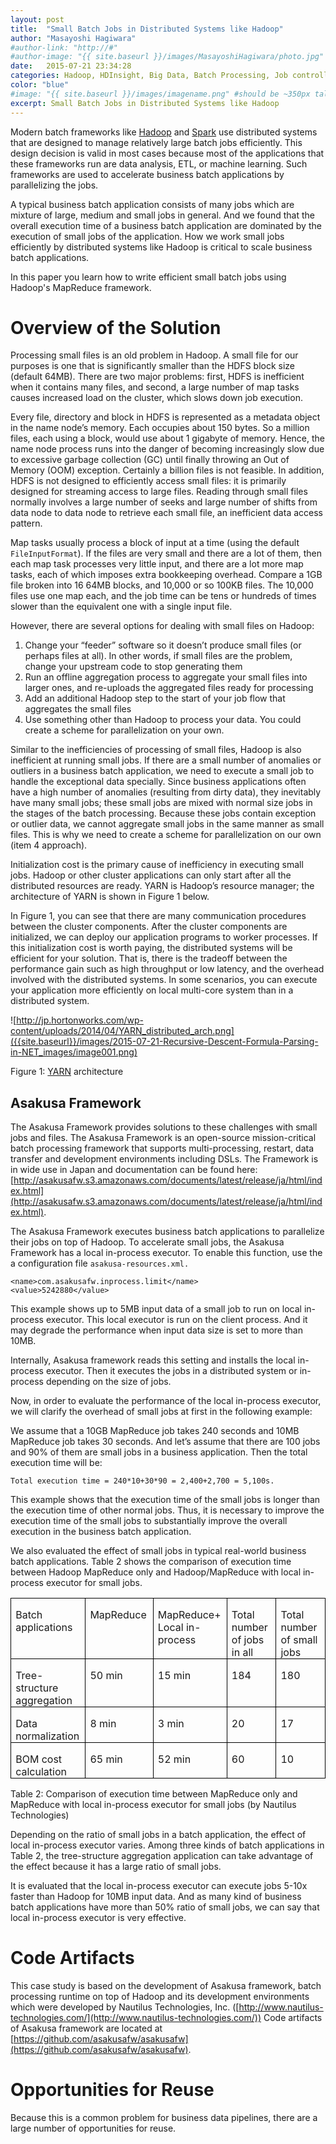 ```yaml
---
layout: post
title:  "Small Batch Jobs in Distributed Systems like Hadoop"
author: "Masayoshi Hagiwara"
#author-link: "http://#"
#author-image: "{{ site.baseurl }}/images/MasayoshiHagiwara/photo.jpg" //should be square dimensions
date:   2015-07-21 23:34:28
categories: Hadoop, HDInsight, Big Data, Batch Processing, Job controller, MapReduce
color: "blue"
#image: "{{ site.baseurl }}/images/imagename.png" #should be ~350px tall
excerpt: Small Batch Jobs in Distributed Systems like Hadoop
---
```


Modern batch frameworks like [Hadoop](http://hadoop.apache.org/) and [Spark](http://spark.apache.org/) use distributed systems that are designed to manage relatively large batch jobs efficiently. This design decision is valid in most cases because most of the applications that these frameworks run are data analysis, ETL, or machine learning. Such frameworks are used to accelerate business batch applications by parallelizing the jobs.

A typical business batch application consists of many jobs which are mixture of large, medium and small jobs in general. And we found that the overall execution time of a business batch application are dominated by the execution of small jobs of the application. How we work small jobs efficiently by distributed systems like Hadoop is critical to scale business batch applications.

In this paper you learn how to write efficient small batch jobs using Hadoop's MapReduce framework.

# Overview of the Solution                                                        

Processing small files is an old problem in Hadoop. A small file for our purposes is one that is significantly smaller than the HDFS block size (default 64MB). There are two major problems:  first, HDFS is inefficient when it contains many files, and second, a large number of map tasks causes increased load on the cluster, which slows down job execution.

Every file, directory and block in HDFS is represented as a metadata object in the name node’s memory. Each occupies about 150 bytes. So a million files, each using a block, would use about 1 gigabyte of memory. Hence, the name node process runs into the danger of becoming increasingly slow due to excessive garbage collection (GC) until finally throwing an Out of Memory (OOM) exception. Certainly a billion files is not feasible. In addition, HDFS is not designed to efficiently access small files: it is primarily designed for streaming access to large files. Reading through small files normally involves a large number of seeks and large number of shifts from data node to data node to retrieve each small file, an inefficient data access pattern.

Map tasks usually process a block of input at a time (using the default `FileInputFormat`). If the files are very small and there are a lot of them, then each map task processes very little input, and there are a lot more map tasks, each of which imposes extra bookkeeping overhead. Compare a 1GB file broken into 16 64MB blocks, and 10,000 or so 100KB files. The 10,000 files use one map each, and the job time can be tens or hundreds of times slower than the equivalent one with a single input file.

However, there are several options for dealing with small files on Hadoop:

1. Change your “feeder” software so it doesn’t produce small files (or perhaps files at all). In other words, if small files are the problem, change your upstream code to stop generating them
2. Run an offline aggregation process to aggregate your small files into larger ones, and re-uploads the aggregated files ready for processing
3. Add an additional Hadoop step to the start of your job flow that aggregates the small files
4. Use something other than Hadoop to process your data. You could create a scheme for parallelization on your own.

Similar to the inefficiencies of processing of small files, Hadoop is also inefficient at running small jobs. If there are a small number of anomalies or outliers in a business batch application, we need to execute a small job to handle the exceptional data specially. Since business applications often have a high number of anomalies (resulting from dirty data), they inevitably have many small jobs; these small jobs are mixed with normal size jobs in the stages of the batch processing. Because these jobs contain exception or outlier data, we cannot aggregate small jobs in the same manner as small files. This is why we need to create a scheme for parallelization on our own (item 4 approach).

Initialization cost is the primary cause of inefficiency in executing small jobs. Hadoop or other cluster applications can only start after all the distributed resources are ready.  YARN is Hadoop’s resource manager; the architecture of YARN is shown in Figure 1 below.

In Figure 1, you can see that there are many communication procedures between the cluster components. After the cluster components are initialized, we can deploy our application programs to worker processes. If this initialization cost is worth paying, the distributed systems will be efficient for your solution. That is, there is the tradeoff between the performance gain such as high throughput or low latency, and the overhead involved with the distributed systems. In some scenarios, you can execute your application more efficiently on local multi-core system than in a distributed system.

![http://jp.hortonworks.com/wp-content/uploads/2014/04/YARN_distributed_arch.png]({{site.baseurl}}/images/2015-07-21-Recursive-Descent-Formula-Parsing-in-NET_images/image001.png)

Figure 1: [YARN](http://hadoop.apache.org/docs/current/hadoop-yarn/hadoop-yarn-site/YARN.html) architecture

## <span lang="DE-CH">Asakusa Framework</span>

The Asakusa Framework provides solutions to these challenges with small jobs and files. The Asakusa Framework is an open-source mission-critical batch processing framework that supports multi-processing, restart, data transfer and development environments including DSLs. The Framework is in wide use in Japan and documentation can be found here:  [http://asakusafw.s3.amazonaws.com/documents/latest/release/ja/html/index.html](http://asakusafw.s3.amazonaws.com/documents/latest/release/ja/html/index.html).

The Asakusa Framework executes business batch applications to parallelize their jobs on top of Hadoop. To accelerate small jobs, the Asakusa Framework has a local in-process executor. To enable this function, use the a configuration file `asakusa-resources.xml.`

```
<name>com.asakusafw.inprocess.limit</name>  
<value>5242880</value>
```

This example shows up to 5MB input data of a small job to run on local in-process executor. This local executor is run on the client process. And it may degrade the performance when input data size is set to more than 10MB.

Internally, Asakusa framework reads this setting and installs the local in-process executor. Then it executes the jobs in a distributed system or in-process depending on the size of jobs.

Now, in order to evaluate the performance of the local in-process executor, we will clarify the overhead of small jobs at first in the following example:

We assume that a 10GB MapReduce job takes 240 seconds and 10MB MapReduce job takes 30 seconds. And let’s assume that there are 100 jobs and 90% of them are small jobs in a business application. Then the total execution time will be:

```
Total execution time = 240*10+30*90 = 2,400+2,700 = 5,100s.
```

This example shows that the execution time of the small jobs is longer than the execution time of other normal jobs. Thus, it is necessary to improve the execution time of the small jobs to substantially improve the overall execution in the business batch application.

We also evaluated the effect of small jobs in typical real-world business batch applications. Table 2 shows the comparison of execution time between Hadoop MapReduce only and Hadoop/MapReduce with local in-process executor for small jobs.

<table class=MsoTableGrid border=1 cellspacing=0 cellpadding=0
 style='border-collapse:collapse;border:none'>
 <tr>
  <td width=249 valign=top style='width:93.5pt;border:solid windowtext 1.0pt;
  padding:0in 5.4pt 0in 5.4pt'>
  <p class=MsoNormal style='margin-bottom:0in;margin-bottom:.0001pt;line-height:
  normal'>Batch applications</p>
  </td>
  <td width=249 valign=top style='width:93.5pt;border:solid windowtext 1.0pt;
  border-left:none;padding:0in 5.4pt 0in 5.4pt'>
  <p class=MsoNormal style='margin-bottom:0in;margin-bottom:.0001pt;line-height:
  normal'>MapReduce</p>
  </td>
  <td width=249 valign=top style='width:93.5pt;border:solid windowtext 1.0pt;
  border-left:none;padding:0in 5.4pt 0in 5.4pt'>
  <p class=MsoNormal style='margin-bottom:0in;margin-bottom:.0001pt;line-height:
  normal'>MapReduce+ Local in-process</p>
  </td>
  <td width=249 valign=top style='width:93.5pt;border:solid windowtext 1.0pt;
  border-left:none;padding:0in 5.4pt 0in 5.4pt'>
  <p class=MsoNormal style='margin-bottom:0in;margin-bottom:.0001pt;line-height:
  normal'>Total number of jobs in all</p>
  </td>
  <td width=249 valign=top style='width:93.5pt;border:solid windowtext 1.0pt;
  border-left:none;padding:0in 5.4pt 0in 5.4pt'>
  <p class=MsoNormal style='margin-bottom:0in;margin-bottom:.0001pt;line-height:
  normal'>Total number of small jobs</p>
  </td>
 </tr>
 <tr>
  <td width=249 valign=top style='width:93.5pt;border:solid windowtext 1.0pt;
  border-top:none;padding:0in 5.4pt 0in 5.4pt'>
  <p class=MsoNormal style='margin-bottom:0in;margin-bottom:.0001pt;line-height:
  normal'>Tree-structure aggregation</p>
  </td>
  <td width=249 valign=top style='width:93.5pt;border-top:none;border-left:
  none;border-bottom:solid windowtext 1.0pt;border-right:solid windowtext 1.0pt;
  padding:0in 5.4pt 0in 5.4pt'>
  <p class=MsoNormal style='margin-bottom:0in;margin-bottom:.0001pt;line-height:
  normal'>50 min</p>
  </td>
  <td width=249 valign=top style='width:93.5pt;border-top:none;border-left:
  none;border-bottom:solid windowtext 1.0pt;border-right:solid windowtext 1.0pt;
  padding:0in 5.4pt 0in 5.4pt'>
  <p class=MsoNormal style='margin-bottom:0in;margin-bottom:.0001pt;line-height:
  normal'>15 min</p>
  </td>
  <td width=249 valign=top style='width:93.5pt;border-top:none;border-left:
  none;border-bottom:solid windowtext 1.0pt;border-right:solid windowtext 1.0pt;
  padding:0in 5.4pt 0in 5.4pt'>
  <p class=MsoNormal style='margin-bottom:0in;margin-bottom:.0001pt;line-height:
  normal'>184</p>
  </td>
  <td width=249 valign=top style='width:93.5pt;border-top:none;border-left:
  none;border-bottom:solid windowtext 1.0pt;border-right:solid windowtext 1.0pt;
  padding:0in 5.4pt 0in 5.4pt'>
  <p class=MsoNormal style='margin-bottom:0in;margin-bottom:.0001pt;line-height:
  normal'>180</p>
  </td>
 </tr>
 <tr>
  <td width=249 valign=top style='width:93.5pt;border:solid windowtext 1.0pt;
  border-top:none;padding:0in 5.4pt 0in 5.4pt'>
  <p class=MsoNormal style='margin-bottom:0in;margin-bottom:.0001pt;line-height:
  normal'>Data normalization</p>
  </td>
  <td width=249 valign=top style='width:93.5pt;border-top:none;border-left:
  none;border-bottom:solid windowtext 1.0pt;border-right:solid windowtext 1.0pt;
  padding:0in 5.4pt 0in 5.4pt'>
  <p class=MsoNormal style='margin-bottom:0in;margin-bottom:.0001pt;line-height:
  normal'>8 min</p>
  </td>
  <td width=249 valign=top style='width:93.5pt;border-top:none;border-left:
  none;border-bottom:solid windowtext 1.0pt;border-right:solid windowtext 1.0pt;
  padding:0in 5.4pt 0in 5.4pt'>
  <p class=MsoNormal style='margin-bottom:0in;margin-bottom:.0001pt;line-height:
  normal'>3 min</p>
  </td>
  <td width=249 valign=top style='width:93.5pt;border-top:none;border-left:
  none;border-bottom:solid windowtext 1.0pt;border-right:solid windowtext 1.0pt;
  padding:0in 5.4pt 0in 5.4pt'>
  <p class=MsoNormal style='margin-bottom:0in;margin-bottom:.0001pt;line-height:
  normal'>20</p>
  </td>
  <td width=249 valign=top style='width:93.5pt;border-top:none;border-left:
  none;border-bottom:solid windowtext 1.0pt;border-right:solid windowtext 1.0pt;
  padding:0in 5.4pt 0in 5.4pt'>
  <p class=MsoNormal style='margin-bottom:0in;margin-bottom:.0001pt;line-height:
  normal'>17</p>
  </td>
 </tr>
 <tr>
  <td width=249 valign=top style='width:93.5pt;border:solid windowtext 1.0pt;
  border-top:none;padding:0in 5.4pt 0in 5.4pt'>
  <p class=MsoNormal style='margin-bottom:0in;margin-bottom:.0001pt;line-height:
  normal'>BOM cost calculation</p>
  </td>
  <td width=249 valign=top style='width:93.5pt;border-top:none;border-left:
  none;border-bottom:solid windowtext 1.0pt;border-right:solid windowtext 1.0pt;
  padding:0in 5.4pt 0in 5.4pt'>
  <p class=MsoNormal style='margin-bottom:0in;margin-bottom:.0001pt;line-height:
  normal'>65 min</p>
  </td>
  <td width=249 valign=top style='width:93.5pt;border-top:none;border-left:
  none;border-bottom:solid windowtext 1.0pt;border-right:solid windowtext 1.0pt;
  padding:0in 5.4pt 0in 5.4pt'>
  <p class=MsoNormal style='margin-bottom:0in;margin-bottom:.0001pt;line-height:
  normal'>52 min</p>
  </td>
  <td width=249 valign=top style='width:93.5pt;border-top:none;border-left:
  none;border-bottom:solid windowtext 1.0pt;border-right:solid windowtext 1.0pt;
  padding:0in 5.4pt 0in 5.4pt'>
  <p class=MsoNormal style='margin-bottom:0in;margin-bottom:.0001pt;line-height:
  normal'>60</p>
  </td>
  <td width=249 valign=top style='width:93.5pt;border-top:none;border-left:
  none;border-bottom:solid windowtext 1.0pt;border-right:solid windowtext 1.0pt;
  padding:0in 5.4pt 0in 5.4pt'>
  <p class=MsoNormal style='margin-bottom:0in;margin-bottom:.0001pt;line-height:
  normal'>10</p>
  </td>
 </tr>
</table>

Table 2: Comparison of execution time between MapReduce only and MapReduce with local in-process executor for small jobs (by Nautilus Technologies)

Depending on the ratio of small jobs in a batch application, the effect of local in-process executor varies. Among three kinds of batch applications in Table 2, the tree-structure aggregation application can take advantage of the effect because it has a large ratio of small jobs.

It is evaluated that the local in-process executor can execute jobs 5-10x faster than Hadoop for 10MB input data. And as many kind of business batch applications have more than 50% ratio of small jobs, we can say that local in-process executor is very effective.

# Code Artifacts

This case study is based on the development of Asakusa framework, batch processing runtime on top of Hadoop and its development environments which were developed by Nautilus Technologies, Inc. ([http://www.nautilus-technologies.com/](http://www.nautilus-technologies.com/)) Code artifacts of Asakusa framework are located at [https://github.com/asakusafw/asakusafw](https://github.com/asakusafw/asakusafw).

# Opportunities for Reuse

Because this is a common problem for business data pipelines, there are a large number of opportunities for reuse.
